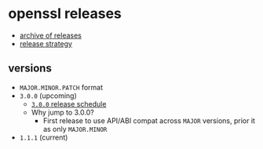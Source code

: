 # openssl releases

- [archive of releases](https://www.openssl.org/source/old)
- [release strategy](https://www.openssl.org/policies/releasestrat.html)

## versions

- `MAJOR.MINOR.PATCH` format
- `3.0.0` (upcoming)
  - [`3.0.0` release schedule](https://wiki.openssl.org/index.php/OpenSSL_3.0_Release_Schedule)
  - Why jump to 3.0.0?
    - First release to use API/ABI compat across `MAJOR` versions, prior it as only `MAJOR.MINOR`
- `1.1.1` (current)
